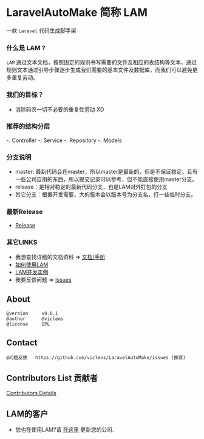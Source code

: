 # LaravelAutoMake 简称 LAM
一款 `Laravel` 代码生成脚手架

### 什么是 LAM ?

`LAM` 通过文本文档，按照固定的规则书写需要的文件及相应的表结构等文本，通过规则文本通过引导步骤逐步生成我们需要的基本文件及数据库，而我们可以避免更多重复劳动。

### 我们的目标？
* 消除码农一切不必要的重复性劳动 XD

### 推荐的结构分层
-. Controller
-. Service
-. Repository
-. Models

### 分支说明
* master: 最新代码会在master，所以master是最新的，但是不保证稳定。且有一些公司自用的东西，所以提交记录可以参考，但不能直接使用master分支。
* release：是相对稳定的最新代码分支，也是LAM对外打包的分支
* 其它分支：根据开发需要，大的版本会以版本号为分支名，打一些临时分支。

### 最新Release
* [Release](https://github.com/vicleos/LaravelAutoMake/releases)

### 其它LINKS
* 我想查找详细的文档资料 => [文档/手册](https://github.com/vicleos/LaravelAutoMake/wiki)
* [如何使用LAM](https://github.com/vicleos/LaravelAutoMake/wiki/LAM%E4%BD%BF%E7%94%A8%E6%89%8B%E5%86%8C)
* [LAM开发实例](https://github.com/vicleos/LaravelAutoMake/wiki/LAM_Example)
* 我要反馈问题 => [Issues](https://github.com/vicleos/LaravelAutoMake/issues)
 
## About

    @version     v0.0.1
    @author      @vicleos
    @license     GPL

## Contact

    @问题反馈   https://github.com/vicleos/LaravelAutoMake/issues (推荐)
    
## Contributors List 贡献者

[Contributors Details](https://github.com/vicleos/LaravelAutoMake/graphs/contributors)

## LAM的客户

- 您也在使用LAM?请 [在这里](https://github.com/vicleos/LaravelAutoMake/issues/1) 更新您的公司.
